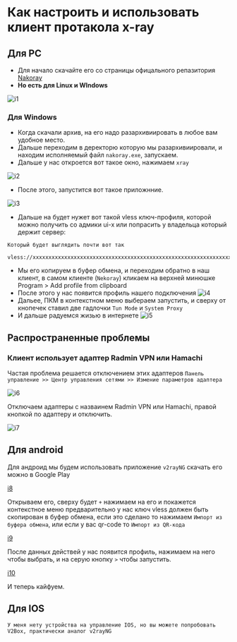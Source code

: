 # Как настроить и использовать клиент протакола x-ray

## Для PC
- Для начало скачайте его со страницы офицального репазитория [Nakoray](https://github.com/MatsuriDayo/nekoray/releases/tag/3.26)
- __Но есть для Linux и WIndows__

![i1](https://media.discordapp.net/attachments/617626417718624276/1293158975352606741/Pasted_image_20240930180817.png?ex=67065ba5&is=67050a25&hm=3420ac1b9755bf899e72e0ca8a5252b2ce000d41db89b07acde9b4b4f8108f52&=&format=webp&quality=lossless&width=960&height=208)

### Для Windows

- Когда скачали архив, на его надо разархивиировать в любое вам удобное место.
-  Дальше переходим в деректорю которую мы разархивиировали, и находим исполняемый файл `nakoray.exe`, запускаем.
- Дальше у нас откроется вот такое окно, нажимаем `xray`

![i2](https://media.discordapp.net/attachments/617626417718624276/1293159025013297162/Pasted_image_20240930184616.png?ex=67065bb1&is=67050a31&hm=2853de915ebdef56a86f57cf957c7fe0d97656e2b84cf4a15e72f3dd48c9c2b2&=&format=webp&quality=lossless&width=407&height=334)


- После этого, запустится вот такое приложнние.

![i3](https://media.discordapp.net/attachments/617626417718624276/1293158998094118912/Pasted_image_20240930183351.png?ex=67065baa&is=67050a2a&hm=f3614fb6de5c477ae5130c744fe1424c06efbdc9f1d36ffb4de010dede62d3f9&=&format=webp&quality=lossless&width=528&height=433)

- Дальше на будет нужет вот такой vless ключ-профиля, которой можно получить со адмики ui-x или попрасить у владельца который держит сервер:
```
Который будет выглядить почти вот так

vless://xxxxxxxxxxxxxxxxxxxxxxxxxxxxxxxxxxxxxxxxxxxxxxxxxxxxxxxxxxxxxxxxxxxxxxxxxxxxxxxxxxxxxxxxxxxxxxxxxxxxxxxxxxxxxxxxxxxxxxxxxxxxxxxxxxxxxxxxxxxxxxxxxxxxxxxxxxxxxxxxxxxxxxxxxxxxxxxxxxxxxxxxxxxxxxxxxxxxxxxx
```

- Мы его копируем в буфер обмена, и переходим обратно в наш клиент, в самом клиенте (`Nekoray`)  кликаем на верхней минюшке Program > Add profile from clipboard
- После этого у нас появится профиль нашего подключения
![i4](https://media.discordapp.net/attachments/617626417718624276/1293159056533360701/Pasted_image_20240930185051.png?ex=67065bb8&is=67050a38&hm=f6d6a40adc2d4545cff7f0297990f2c35419aed129d05e6574b699e434943f71&=&format=webp&quality=lossless&width=717&height=104)
- Дальее, ПКМ в контекстном меню выбераем запустить, и сверху от кнопечек ставил две гадлочки `Tun Mode` и `System Proxy`
- И дальше радуемся жизью в интернете
![i5](https://media.discordapp.net/attachments/617626417718624276/1293159092566753302/Pasted_image_20240930185559.png?ex=67065bc1&is=67050a41&hm=cd966428df536e027460ce663d9cda65053f5b6193f63c97672889ced6628252&=&format=webp&quality=lossless&width=960&height=204)

## Распространенные проблемы 
### Клиент использует адаптер Radmin VPN или Hamachi
Частая проблема решается отключением этих адаптеров
`Панель управление >> Центр управления сетями >> Измение параметров адаптера`

![i6](https://cdn.discordapp.com/attachments/617626417718624276/1293257584182296596/image.png?ex=6706b77b&is=670565fb&hm=d0554e79646d8481e4caba93ce393eda7d6f58ee9445340573e37982083aae2d&)

Отключаем адаптеры с назваинем Radmin VPN или Hamachi, правой кнопкой по адаптеру и отключить.

![i7](https://cdn.discordapp.com/attachments/617626417718624276/1293258974337962075/image.png?ex=6706b8c7&is=67056747&hm=49cd0aa0896336b64358157d6626020142211a4739825f97a292401474a422a0&)

## Для android

Для aндроид мы будем использовать приложение `v2rayNG` скачать его можно в Google Play

[i8](https://cdn.discordapp.com/attachments/617626417718624276/1293281832867074162/Screenshot_20241008_213721_com.hihonor.android.launcher.jpg?ex=6706ce10&is=67057c90&hm=c8230a0f73da34913234825203c34815678683ce338f4db428a58340a951c512&)

Открываем его, сверху будет `+` нажимаем на его и покажется контекстное меню предварительно у нас ключ vless должен быть скопирован в буфер обмена, если это сделано то нажимаем `Импорт из буфера обмена`, или если у вас qr-code то `Импорт из QR-кода`

[i9](https://media.discordapp.net/attachments/617626417718624276/1293286087950860360/Screenshot_20241008_215617_com.v2ray.ang.jpg?ex=6706d207&is=67058087&hm=01979ab4d6b623b15d25b4546c58b4e395c671b96273c8255cc4b9649d325a1e&=&format=webp&width=732&height=312)

После данных действей у нас появится профиль, нажимаем на него чтобы выбрать, и на серую кнопку `>` чтобы запустить.

[i10](https://media.discordapp.net/attachments/617626417718624276/1293286087678099516/Screenshot_20241008_215649_com.v2ray.ang.jpg?ex=6706d207&is=67058087&hm=f0c57c63a0cd1d546cc8d82e2b6fd20e7939e9b700740dc56fe4274658fc5c66&=&format=webp&width=960&height=269)

И теперь кайфуем.

## Для IOS

`У меня нету устройства на управление IOS, но вы можете попробовать V2Box, практически аналог v2rayNG`
